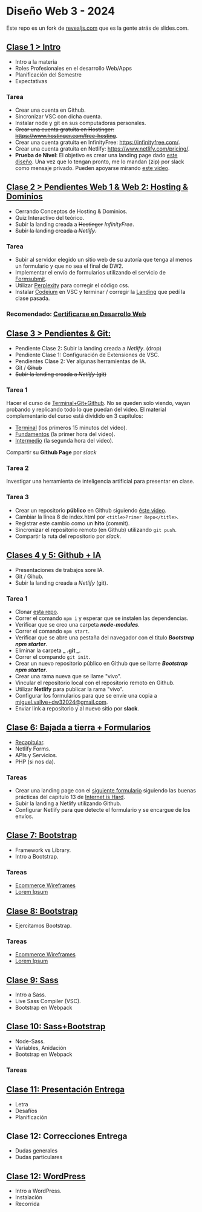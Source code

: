 # Diseño Web 3 - 2024

Este repo es un fork de [revealjs.com](https://revealjs.com/) que es la gente atrás de slides.com.

## [Clase 1 > Intro](https://dw3.netlify.app)

- Intro a la materia
- Roles Profesionales en el desarrollo Web/Apps
- Planificación del Semestre
- Expectativas

### <span id="prueba-de-nivel">Tarea</span>

- Crear una cuenta en Github.
- Sincronizar VSC con dicha cuenta.
- Instalar node y git en sus computadoras personales.
- ~~Crear una cuenta gratuita en Hostinger: https://www.hostinger.com/free-hosting~~.
- Crear una cuenta gratuita en InfinityFree: https://infinityfree.com/.
- Crear una cuenta gratuita en Netlify: https://www.netlify.com/pricing/.
- **Prueba de Nivel**: El objetivo es crear una landing page dado [este diseño](https://shismqklzntzxworibfn.supabase.co/storage/v1/object/public/pro-challenges/landing.fig). Una vez que lo tengan pronto, me lo mandan (zip) por slack como mensaje privado. Pueden apoyarse mirando [este video](https://www.youtube.com/watch?v=HXYZxVbWkjc&list=PLillGF-RfqbZTASqIqdvm1R5mLrQq79CU&index=65).

## [Clase 2 > Pendientes Web 1 & Web 2: Hosting & Dominios](https://dw3.netlify.app/#/1)

- Cerrando Conceptos de Hosting & Dominios.
- Quiz Interactivo del teórico.
- Subir la landing creada a ~~Hostinger~~ _InfinityFree_.
- ~~Subir la landing creada a _Netlify_.~~

### Tarea

- Subir al servidor elegido un sitio web de su autoría que tenga al menos un formulario y que no sea el final de DW2.
- Implementar el envío de formularios utilizando el servicio de [Formsubmit](https://formsubmit.co/).
- Utilizar [Perplexity](https://www.perplexity.ai/) para corregir el código css.
- Instalar [Codeium](https://codeium.com/) en VSC y terminar / corregir la [Landing](#prueba-de-nivel) que pedí la clase pasada.

### Recomendado: [Certificarse en Desarrollo Web](https://www.sololearn.com/es/learn/courses/web-development)

## [Clase 3 > Pendientes & Git:](https://dw3.netlify.app/#/3)

- Pendiente Clase 2: Subir la landing creada a _Netlify_. (drop)
- Pendiente Clase 1: Configuración de Extensiones de VSC.
- Pendientes Clase 2: Ver algunas herramientas de IA.
- Git / ~~Gihub~~
- ~~Subir la landing creada a _Netlify_ (git)~~

### Tarea 1

Hacer el curso de [Terminal+Git+Github](https://www.youtube.com/watch?v=PW_A-lOpVV0&t=1s). No se queden solo viendo, vayan probando y replicando todo lo que puedan del video.
El material complementario del curso está dividido en 3 capítulos:

- [Terminal](https://bluuweb.dev/03-git/) (los primeros 15 minutos del video).
- [Fundamentos](https://bluuweb.dev/03-git/02-git.html) (la primer hora del video).
- [Intermedio](https://bluuweb.dev/03-git/03-git-intermedio.html) (la segunda hora del video).

Compartir su **Github Page** por _slack_

### Tarea 2

Investigar una herramienta de inteligencia artificial para presentar en clase.

### Tarea 3

- Crear un repositorio **público** en Github siguiendo [éste video](https://www.youtube.com/watch?v=L_lWQZNhN7w).
- Cambiar la línea 8 de index.html por `<title>Primer Repo</title>`.
- Registrar este cambio como un **hito** (commit).
- Sincronizar el repositorio remoto (en Github) utilizando `git push`.
- Compartir la ruta del repositorio por _slack_.

## [Clases 4 y 5: Github + IA](https://dw3.netlify.app/#/4)

- Presentaciones de trabajos sore IA.
- Git / Gihub.
- Subir la landing creada a _Netlify_ (git).

### Tarea 1

- Clonar [esta repo](https://github.com/mikivallve/bootstrap-npm-starter).
- Correr el comando `npm i` y esperar que se instalen las dependencias.
- Verificar que se creo una carpeta **_node-modules_**.
- Correr el comando `npm start`.
- Verificar que se abre una pestaña del navegador con el titulo **_Bootstrap npm starter_**.
- Eliminar la carpeta **_ .git _**.
- Correr el compando `git init`.
- Crear un nuevo repositorio público en Github que se llame **_Bootstrap npm starter_**.
- Crear una rama nueva que se llame "vivo".
- Vincular el repositorio local con el repositorio remoto en Github.
- Utilizar **Netlify** para publicar la rama "vivo".
- Configurar los formularios para que se envíe una copia a miguel.vallve+dw32024@gmail.com.
- Enviar link a repositorio y al nuevo sitio por **slack**.

## [Clase 6: Bajada a tierra + Formularios](https://dw3.netlify.app/#/6)

- [Recapitular](https://internetingishard.netlify.app/html-and-css/forms/).
- Netlify Forms.
- APIs y Servicios.
- PHP (si nos da).

### Tareas

- Crear una landing page con el [siguiente formulario](https://media.slid.es/uploads/429581/images/4313187/responsive-form-mockup-963e65.png) siguiendo las buenas prácticas del capitulo 13 de [Internet is Hard](https://internetingishard.netlify.app/html-and-css/forms/).
- Subir la landing a Netlify utilizando Github.
- Configurar Netlify para que detecte el formulario y se encargue de los envíos.

## [Clase 7: Bootstrap](https://dw3.netlify.app/#/7)

- Framework vs Library.
- Intro a Bootstrap.

### Tareas

- [Ecommerce Wireframes](/dist/assets/bootstrap-ecommerce-wireframes.png)
- [Lorem Ipsum](https://github.com/mikivallve/loremipsum)

## [Clase 8: Bootstrap](https://dw3.netlify.app/#/7)

- Ejercitamos Bootstrap.

### Tareas

- [Ecommerce Wireframes](/dist/assets/bootstrap-ecommerce-wireframes.png)
- [Lorem Ipsum](https://github.com/mikivallve/loremipsum)

## [Clase 9: Sass ](https://dw3.netlify.app/#/8)

- Intro a Sass.
- Live Sass Compiler (VSC).
- Bootstrap en Webpack

## [Clase 10: Sass+Bootstrap](https://dw3.netlify.app/#/8/3)

- Node-Sass.
- Variables, Anidación
- Bootstrap en Webpack

### Tareas

<!-- [PeachyPay](https://github.com/mikivallve/dw3-bootstrap-adjust-peachpay) -->

## [Clase 11: Presentación Entrega](https://dw3.netlify.app/#/9)

- Letra
- Desafíos
- Planificación

## Clase 12: Correcciones Entrega

- Dudas generales
- Dudas particulares

## [Clase 12: WordPress ](https://dw3.netlify.app/#/10)

- Intro a WordPress.
- Instalación
- Recorrida
